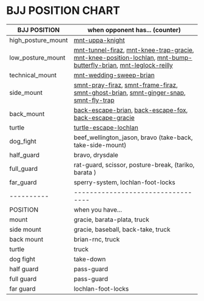 # BJJ POSITION CHART

| BJJ POSITION       | when opponent has... (counter)                                                                                            |
| ------------------ | ------------------------------------------------------------------------------------------------------------------------- |
| high_posture_mount | [mnt-uppa-knight]                                                                                                         |
| low_posture_mount  | [mnt-tunnel-firaz], [mnt-knee-trap-gracie], [mnt-knee-position-lochlan], [mnt-bump-butterfly-brian], [mnt-leglock-reilly] |
| technical_mount    | [mnt-wedding-sweep-brian]                                                                                                 |
| side_mount         | [smnt-pray-firaz], [smnt-frame-firaz], [smnt-ghost-brian], [smnt-ginger-snap], [smnt-fly-trap]                            |
| back_mount         | [back-escape-brian], [back-escape-fox], [back-escape-gracie]                                                              |
| turtle             | [turtle-escape-lochlan]                                                                                                   |
| dog_fight          | beef_wellington_jason, bravo (take-back, take-side-mount)                                                                 |
| half_guard         | bravo, drysdale                                                                                                           |
| full_guard         | rat-guard, scissor, posture-break, (tariko, barata )                                                                      |
| far_guard          | sperry-system, lochlan-foot-locks                                                                                         |
| ----------         | ----------------------------------                                                                                        |
| POSITION           | when you have...                                                                                                          |
| mount              | gracie, barata-plata, truck                                                                                               |
| side mount         | gracie, baseball, back-take, truck                                                                                        |
| back mount         | brian-rnc, truck                                                                                                          |
| turtle             | truck                                                                                                                     |
| dog fight          | take-down                                                                                                                 |
| half guard         | pass-guard                                                                                                                |
| full guard         | pass-guard                                                                                                                |
| far guard          | lochlan-foot-locks                                                                                                        |

[mnt-uppa-knight]: https://tinyurl.com/y4njyjqc
[mnt-tunnel-firaz]: https://tinyurl.com/y2prmcb5
[mnt-knee-trap-gracie]: https://tinyurl.com/yxj7sfdm
[mnt-knee-position-lochlan]: https://tinyurl.com/y5gtuklf
[mnt-bump-butterfly-brian]: https://tinyurl.com/y5t6krwh
[mnt-leglock-reilly]: https://tinyurl.com/yyk345fo
[mnt-wedding-sweep-brian]: https://tinyurl.com/y4wrz3pr
[smnt-pray-firaz]: https://tinyurl.com/y3n7wdfb
[smnt-frame-firaz]: https://tinyurl.com/y52p742r
[smnt-ghost-brian]: https://tinyurl.com/yy2h2vjx
[smnt-ginger-snap]: https://tinyurl.com/y4gjf4ht
[smnt-fly-trap]: https://tinyurl.com/y3akhg42
[back-escape-brian]: https://tinyurl.com/y2sm6wnn
[back-escape-gracie]: https://tinyurl.com/yy7dvgy3
[back-escape-fox]: https://tinyurl.com/yyq7jode
[turtle-escape-lochlan]: https://tinyurl.com/y5ywx88z
